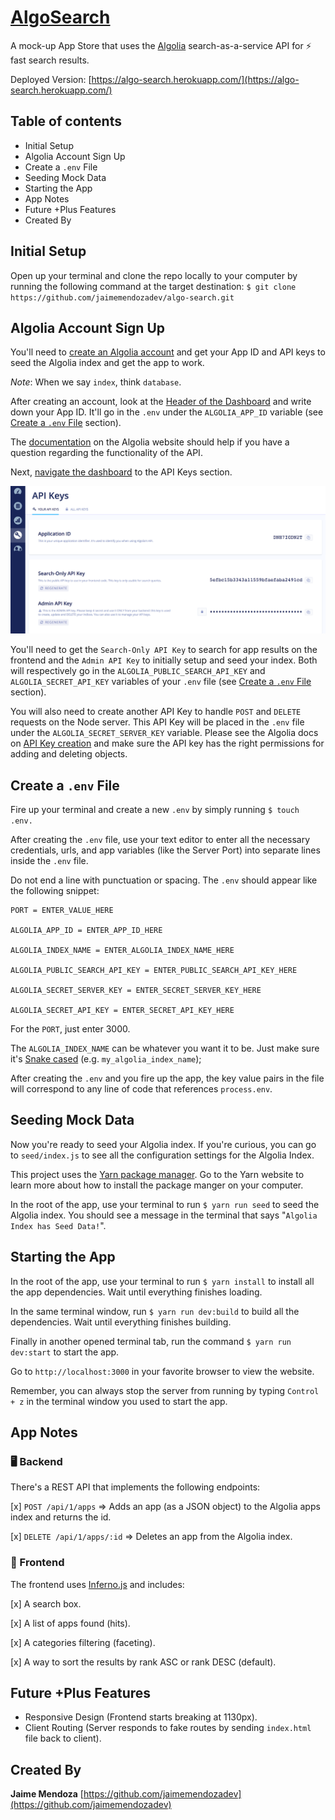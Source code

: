 # [AlgoSearch](https://github.com/jaimemendozadev/algo-search.git)

A mock-up App Store that uses the [Algolia](https://www.algolia.com/) search-as-a-service API for ⚡️ fast search results.

Deployed Version: [https://algo-search.herokuapp.com/](https://algo-search.herokuapp.com/)


## Table of contents

- Initial Setup
- Algolia Account Sign Up
- Create a `.env` File
- Seeding Mock Data
- Starting the App
- App Notes
- Future +Plus Features
- Created By

## Initial Setup

Open up your terminal and clone the repo locally to your computer by running the following command at the target destination: `$ git clone https://github.com/jaimemendozadev/algo-search.git`


## Algolia Account Sign Up

You'll need to [create an Algolia account](https://www.algolia.com/users/sign_up) and get your App ID and API keys to seed the Algolia index and get the app to work. 

*Note*: When we say `index`, think `database`.


After creating an account, look at the [Header of the Dashboard](https://www.algolia.com/doc/tutorials/getting-started/getting-started-with-the-dashboard/?language=javascript#dashboard-layout) and write down your App ID. It'll go in the `.env` under the `ALGOLIA_APP_ID` variable (see [Create a `.env` File](#create-a-.env-file) section).

The [documentation](https://www.algolia.com/doc/) on the Algolia website should help if you have a question regarding the functionality of the API.

Next, [navigate the dashboard](https://www.algolia.com/doc/tutorials/getting-started/getting-started-with-the-dashboard/#the-sidebar-menu) to the API Keys section. 

![algolia_dashboard_screenshot](assets/algolia_dashboard_screenshot.png)

You'll need to get the `Search-Only API Key` to search for app results on the frontend and the `Admin API Key` to initially setup and seed your index. Both will respectively go in the `ALGOLIA_PUBLIC_SEARCH_API_KEY` and `ALGOLIA_SECRET_API_KEY` variables of your `.env` file (see [Create a `.env` File](#create-a-.env-file) section). 

You will also need to create another API Key to handle `POST` and `DELETE` requests on the Node server. This API Key will be placed in the `.env` file under the `ALGOLIA_SECRET_SERVER_KEY` variable. Please see the Algolia docs on [API Key creation](https://www.algolia.com/doc/guides/security/api-keys/#generating-api-keys) and make sure the API key has the right permissions for adding and deleting objects. 


## Create a `.env` File

Fire up your terminal and create a new `.env` by simply running `$ touch .env.`

After creating the `.env` file, use your text editor to enter all the necessary credentials, urls, and app variables (like the Server Port) into separate lines inside the `.env` file. 

Do not end a line with punctuation or spacing. The `.env` should appear like the following snippet:

```
PORT = ENTER_VALUE_HERE

ALGOLIA_APP_ID = ENTER_APP_ID_HERE

ALGOLIA_INDEX_NAME = ENTER_ALGOLIA_INDEX_NAME_HERE

ALGOLIA_PUBLIC_SEARCH_API_KEY = ENTER_PUBLIC_SEARCH_API_KEY_HERE

ALGOLIA_SECRET_SERVER_KEY = ENTER_SECRET_SERVER_KEY_HERE

ALGOLIA_SECRET_API_KEY = ENTER_SECRET_API_KEY_HERE
```

For the `PORT`, just enter 3000. 

The `ALGOLIA_INDEX_NAME` can be whatever you want it to be. Just make sure it's [Snake cased](https://en.wikipedia.org/wiki/Snake_case) (e.g. `my_algolia_index_name`);

After creating the `.env` and you fire up the app, the key value pairs in the file will correspond to any line of code that references `process.env`.


## Seeding Mock Data

Now you're ready to seed your Algolia index. If you're curious, you can go to `seed/index.js` to see all the configuration settings for the Algolia Index.

This project uses the [Yarn package manager](https://yarnpkg.com/en/). Go to the Yarn website to learn more about how to install the package manger on your computer.

In the root of the app, use your terminal to run `$ yarn run seed` to seed the Algolia index. You should see a message in the terminal that says "`Algolia Index has Seed Data!`".


## Starting the App

In the root of the app, use your terminal to run `$ yarn install` to install all the app dependencies. Wait until everything finishes loading.

In the same terminal window, run `$ yarn run dev:build` to build all the dependencies. Wait until everything finishes building.

Finally in another opened terminal tab, run the command `$ yarn run dev:start` to start the app.

Go to `http://localhost:3000` in your favorite browser to view the website. 

Remember, you can always stop the server from running by typing `Control + z` in the terminal window you used to start the app.


## App Notes

### 🖥  Backend

There's a REST API that implements the following endpoints:

[x] `POST /api/1/apps` => Adds an app (as a JSON object) to the Algolia apps index and returns the id.

[x] `DELETE /api/1/apps/:id` => Deletes an app from the Algolia index.


### 📱 Frontend

The frontend uses [Inferno.js](https://infernojs.org/) and includes:

[x] A search box.

[x] A list of apps found (hits).

[x] A categories filtering (faceting).

[x] A way to sort the results by rank ASC or rank DESC (default).


## Future +Plus Features
- Responsive Design (Frontend starts breaking at 1130px).
- Client Routing (Server responds to fake routes by sending `index.html` file back to client).

## Created By

**Jaime Mendoza**
[https://github.com/jaimemendozadev](https://github.com/jaimemendozadev)